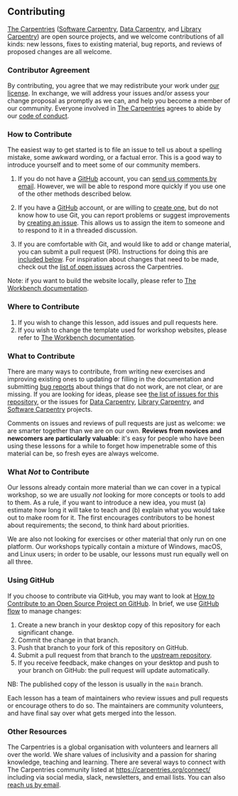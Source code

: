 ## Contributing

[The Carpentries][cp-site] ([Software Carpentry][swc-site], [Data
Carpentry][dc-site], and [Library Carpentry][lc-site]) are open source
projects, and we welcome contributions of all kinds: new lessons, fixes to
existing material, bug reports, and reviews of proposed changes are all
welcome.

### Contributor Agreement

By contributing, you agree that we may redistribute your work under [our
license](LICENSE.md). In exchange, we will address your issues and/or assess
your change proposal as promptly as we can, and help you become a member of our
community. Everyone involved in [The Carpentries][cp-site] agrees to abide by
our [code of conduct](CODE_OF_CONDUCT.md).

### How to Contribute

The easiest way to get started is to file an issue to tell us about a spelling
mistake, some awkward wording, or a factual error. This is a good way to
introduce yourself and to meet some of our community members.

1. If you do not have a [GitHub][github] account, you can [send us comments by
   email][contact]. However, we will be able to respond more quickly if you use
   one of the other methods described below.

2. If you have a [GitHub][github] account, or are willing to [create
   one][github-join], but do not know how to use Git, you can report problems
   or suggest improvements by [creating an issue][repo-issues]. This allows us
   to assign the item to someone and to respond to it in a threaded discussion.

3. If you are comfortable with Git, and would like to add or change material,
   you can submit a pull request (PR). Instructions for doing this are
   [included below](#using-github). For inspiration about changes that need to
   be made, check out the [list of open issues][issues] across the Carpentries.

Note: if you want to build the website locally, please refer to [The Workbench
documentation][template-doc].

### Where to Contribute

1. If you wish to change this lesson, add issues and pull requests here.
2. If you wish to change the template used for workshop websites, please refer
   to [The Workbench documentation][template-doc].


### What to Contribute

There are many ways to contribute, from writing new exercises and improving
existing ones to updating or filling in the documentation and submitting [bug
reports][issues] about things that do not work, are not clear, or are missing.
If you are looking for ideas, please see [the list of issues for this
repository][repo-issues], or the issues for [Data Carpentry][dc-issues],
[Library Carpentry][lc-issues], and [Software Carpentry][swc-issues] projects.

Comments on issues and reviews of pull requests are just as welcome: we are
smarter together than we are on our own. **Reviews from novices and newcomers
are particularly valuable**: it's easy for people who have been using these
lessons for a while to forget how impenetrable some of this material can be, so
fresh eyes are always welcome.

### What *Not* to Contribute

Our lessons already contain more material than we can cover in a typical
workshop, so we are usually *not* looking for more concepts or tools to add to
them. As a rule, if you want to introduce a new idea, you must (a) estimate how
long it will take to teach and (b) explain what you would take out to make room
for it. The first encourages contributors to be honest about requirements; the
second, to think hard about priorities.

We are also not looking for exercises or other material that only run on one
platform. Our workshops typically contain a mixture of Windows, macOS, and
Linux users; in order to be usable, our lessons must run equally well on all
three.

### Using GitHub

If you choose to contribute via GitHub, you may want to look at [How to
Contribute to an Open Source Project on GitHub][how-contribute]. In brief, we
use [GitHub flow][github-flow] to manage changes:

1. Create a new branch in your desktop copy of this repository for each
   significant change.
2. Commit the change in that branch.
3. Push that branch to your fork of this repository on GitHub.
4. Submit a pull request from that branch to the [upstream repository][repo].
5. If you receive feedback, make changes on your desktop and push to your
   branch on GitHub: the pull request will update automatically.

NB: The published copy of the lesson is usually in the `main` branch.

Each lesson has a team of maintainers who review issues and pull requests or
encourage others to do so. The maintainers are community volunteers, and have
final say over what gets merged into the lesson.

### Other Resources

The Carpentries is a global organisation with volunteers and learners all over
the world. We share values of inclusivity and a passion for sharing knowledge,
teaching and learning. There are several ways to connect with The Carpentries
community listed at <https://carpentries.org/connect/> including via social
media, slack, newsletters, and email lists. You can also [reach us by
email][contact].

[repo]: https://example.com/FIXME
[repo-issues]: https://example.com/FIXME/issues
[contact]: mailto:team@carpentries.org
[cp-site]: https://carpentries.org/
[dc-issues]: https://github.com/issues?q=user%3Adatacarpentry
[dc-lessons]: https://datacarpentry.org/lessons/
[dc-site]: https://datacarpentry.org/
[discuss-list]: https://lists.software-carpentry.org/listinfo/discuss
[github]: https://github.com
[github-flow]: https://guides.github.com/introduction/flow/
[github-join]: https://github.com/join
[how-contribute]: https://egghead.io/courses/how-to-contribute-to-an-open-source-project-on-github
[issues]: https://carpentries.org/help-wanted-issues/
[lc-issues]: https://github.com/issues?q=user%3ALibraryCarpentry
[swc-issues]: https://github.com/issues?q=user%3Aswcarpentry
[swc-lessons]: https://software-carpentry.org/lessons/
[swc-site]: https://software-carpentry.org/
[lc-site]: https://librarycarpentry.org/
[template-doc]: https://carpentries.github.io/workbench/
